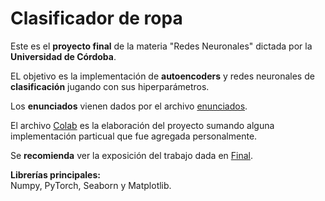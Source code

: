 # Clasificador de ropa
Este es el **proyecto final** de la materia "Redes Neuronales" dictada por la **Universidad de Córdoba**.

EL objetivo es la implementación de **autoencoders** y redes neuronales de **clasificación** jugando con sus hiperparámetros.

Los **enunciados** vienen dados por el archivo [enunciados](https://github.com/LautaroOchotorena/Redes-Neuronales-Final/blob/main/Enunciados.pdf).

El archivo [Colab](https://github.com/LautaroOchotorena/Redes-Neuronales-Final/blob/main/Colab.ipynb) es la elaboración del proyecto sumando alguna implementación particual que fue agregada personalmente.

Se **recomienda** ver la exposición del trabajo dada en [Final](https://github.com/LautaroOchotorena/Redes-Neuronales-Final/blob/main/Final.pdf).

**Librerías principales:** <br>
Numpy, PyTorch, Seaborn y Matplotlib.
